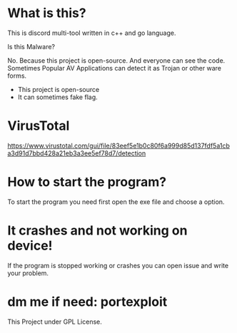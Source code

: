 # What is this?

This is discord multi-tool written in c++ and go language.

Is this Malware?

No. Because this project is open-source. And everyone can see the code. Sometimes Popular AV Applications can detect it as Trojan or other ware forms.

* This project is open-source
* It can sometimes fake flag.

# VirusTotal

https://www.virustotal.com/gui/file/83eef5e1b0c80f6a999d85d137fdf5a1cba3d91d7bbd428a21eb3a3ee5ef78d7/detection


# How to start the program?

To start the program you need first open the exe file and choose a option.

# It crashes and not working on device!

If the program is stopped working or crashes you can open issue and write your problem.

# dm me if need: portexploit

This Project under GPL License.
